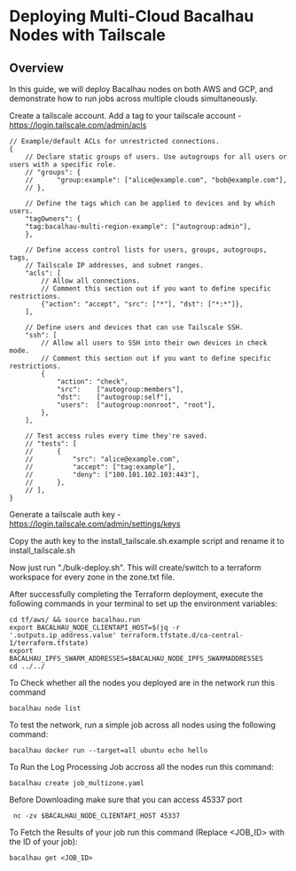# Deploying Multi-Cloud Bacalhau Nodes with Tailscale

## Overview
In this guide, we will deploy Bacalhau nodes on both AWS and GCP, and demonstrate how to run jobs across multiple clouds simultaneously.


Create a tailscale account.
Add a tag to your tailscale account - https://login.tailscale.com/admin/acls

```jsonc
// Example/default ACLs for unrestricted connections.
{
	// Declare static groups of users. Use autogroups for all users or users with a specific role.
	// "groups": {
	//  	"group:example": ["alice@example.com", "bob@example.com"],
	// },

	// Define the tags which can be applied to devices and by which users.
	"tagOwners": {
    "tag:bacalhau-multi-region-example": ["autogroup:admin"],
	},

	// Define access control lists for users, groups, autogroups, tags,
	// Tailscale IP addresses, and subnet ranges.
	"acls": [
		// Allow all connections.
		// Comment this section out if you want to define specific restrictions.
		{"action": "accept", "src": ["*"], "dst": ["*:*"]},
	],

	// Define users and devices that can use Tailscale SSH.
	"ssh": [
		// Allow all users to SSH into their own devices in check mode.
		// Comment this section out if you want to define specific restrictions.
		{
			"action": "check",
			"src":    ["autogroup:members"],
			"dst":    ["autogroup:self"],
			"users":  ["autogroup:nonroot", "root"],
		},
	],

	// Test access rules every time they're saved.
	// "tests": [
	//  	{
	//  		"src": "alice@example.com",
	//  		"accept": ["tag:example"],
	//  		"deny": ["100.101.102.103:443"],
	//  	},
	// ],
}
```
Generate a tailscale auth key - https://login.tailscale.com/admin/settings/keys

Copy the auth key to the install_tailscale.sh.example script and rename it to install_tailscale.sh

Now just run "./bulk-deploy.sh". This will create/switch to a terraform workspace for every zone in the zone.txt file.

After successfully completing the Terraform deployment, execute the following commands in your terminal to set up the environment variables:

```
cd tf/aws/ && source bacalhau.run
export BACALHAU_NODE_CLIENTAPI_HOST=$(jq -r '.outputs.ip_address.value' terraform.tfstate.d/ca-central-1/terraform.tfstate)
export BACALHAU_IPFS_SWARM_ADDRESSES=$BACALHAU_NODE_IPFS_SWARMADDRESSES
cd ../../
```
To Check whether all the nodes you deployed are in the network run this command
```
bacalhau node list
```
To test the network, run a simple job across all nodes using the following command:
```
bacalhau docker run --target=all ubuntu echo hello
```

To Run the Log Processing Job accross all the nodes run this command:
```
bacalhau create job_multizone.yaml
```
Before Downloading make sure that you can access 45337 port
```
 nc -zv $BACALHAU_NODE_CLIENTAPI_HOST 45337
```
To Fetch the Results of your job run this command (Replace <JOB_ID> with the ID of your job):
```
bacalhau get <JOB_ID>
```
